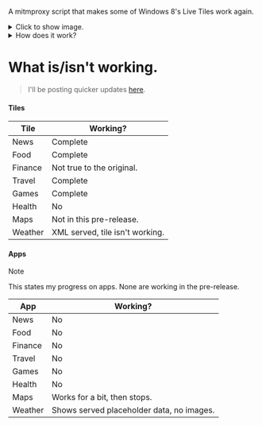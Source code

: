 A mitmproxy script that makes some of Windows 8's Live Tiles work again.
<details>
<summary>Click to show image.</summary>
  
|<img width="1363" height="908" alt="Windows 8.1's Start Screen, showing Finance, News, Games, Food, and Travel tiles, all with modern data." src="https://github.com/user-attachments/assets/bb83052b-a22c-4b80-a798-52dde7d50172" />|
|     :---:      | 
| <i>Not all tiles are working yet, view the list below for deatils</i> |

</details>

<details>
<summary>How does it work?</summary>
  
This diagram should help.
```mermaid
graph TD;
    Windows-->mitmproxy;
    mitmproxy-->RSS;
    RSS-->OpenMetro;
    OpenMetro-->Tile-Data;
    Tile-Data-->Windows;
```
In other words, Windows contacts mitmproxy first, mitmproxy edits the returned data which it gets from OpenMetro parsing RSS feeds.

</details>

# What is/isn't working.

> I'll be posting quicker updates [here](https://boks-oks.github.io/main/).

#### Tiles
| Tile | Working? |
| ------------- | ------------- |
| News | Complete |
| Food | Complete |
| Finance | Not true to the original. |
| Travel | Complete |
| Games | Complete |
| Health | No |
| Maps | Not in this pre-release. |
| Weather | XML served, tile isn't working. |

#### Apps

> [!NOTE]  
> This states my progress on apps. None are working in the pre-release.

| App | Working? |
| ------------- | ------------- |
| News | No |
| Food | No |
| Finance | No |
| Travel | No |
| Games | No |
| Health | No |
| Maps | Works for a bit, then stops. |
| Weather | Shows served placeholder data, no images. |
